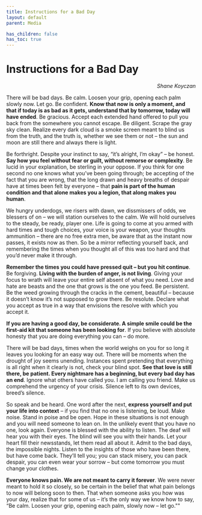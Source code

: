 ```yaml
---
title: Instructions for a Bad Day
layout: default
parent: Media

has_children: false
has_toc: true
---
```


# Instructions for a Bad Day
<p align="right"><i>Shane Koyczan</i></p>

There will be bad days. 
Be calm. 
Loosen your grip, opening each palm slowly now. 
Let go. 
Be confident. 
<b>Know that now is only a moment, and that if today is as bad as it gets, understand that by tomorrow, today will have ended</b>. 
Be gracious. 
Accept each extended hand offered to pull you back from the somewhere you cannot escape. 
Be diligent. 
Scrape the gray sky clean. 
Realize every dark cloud is a smoke screen meant to blind us from the truth, and the truth is, whether we see them or not – the sun and moon are still there and always there is light.

Be forthright. 
Despite your instinct to say, “it’s alright, I’m okay” – be honest. 
<b>Say how you feel without fear or guilt, without remorse or complexity</b>. 
Be lucid in your explanation, be sterling in your oppose. 
If you think for one second no one knows what you’ve been going through; be accepting of the fact that you are wrong, that the long drawn and heavy breaths of despair have at times been felt by everyone – that <b>pain is part of the human condition and that alone makes you a legion, that along makes you human</b>.

We hungry underdogs, we risers with dawn, we dissmissers of odds, we blessers of on – we will station ourselves to the calm. 
We will hold ourselves to the steady, be ready, player one. 
Life is going to come at you armed with hard times and tough choices, your voice is your weapon, your thoughts ammunition – there are no free extra men, be aware that as the instant now passes, it exists now as then. 
So be a mirror reflecting yourself back, and remembering the times when you thought all of this was too hard and that you’d never make it through.

<b>Remember the times you could have pressed quit – but you hit continue</b>. 
Be forgiving. 
<b>Living with the burden of anger, is not living</b>. 
Giving your focus to wrath will leave your entire self absent of what you need. 
Love and hate are beasts and the one that grows is the one you feed. 
Be persistent. 
Be the weed growing through the cracks in the cement, beautiful – because it doesn’t know it’s not supposed to grow there. 
Be resolute. 
Declare what you accept as true in a way that envisions the resolve with which you accept it.

<b>If you are having a good day, be considerate. 
A simple smile could be the first-aid kit that someone has been looking for</b>. 
If you believe with absolute honesty that you are doing everything you can – do more.

There will be bad days, times when the world weighs on you for so long it leaves you looking for an easy way out. 
There will be moments when the drought of joy seems unending. 
Instances spent pretending that everything is all right when it clearly is not, check your blind spot. 
<b>See that love is still there, be patient. 
Every nightmare has a beginning, but every bad day has an end</b>. 
Ignore what others have called you. 
I am calling you friend. 
Make us comprehend the urgency of your crisis. 
Silence left to its own devices, breed’s silence.

So speak and be heard. 
One word after the next, <b>express yourself and put your life into context</b> – if you find that no one is listening, be loud. 
Make noise. 
Stand in poise and be open. 
Hope in these situations is not enough and you will need someone to lean on. 
In the unlikely event that you have no one, look again. 
Everyone is blessed with the ability to listen. 
The deaf will hear you with their eyes. 
The blind will see you with their hands. 
Let your heart fill their newsstands, let them read all about it. 
Admit to the bad days, the impossible nights. 
Listen to the insights of those who have been there, but have come back. 
They’ll tell you; you can stack misery, you can pack despair, you can even wear your sorrow – but come tomorrow you must change your clothes.

<b>Everyone knows pain. 
We are not meant to carry it forever</b>. 
We were never meant to hold it so closely, so be certain in the belief that what pain belongs to now will belong soon to then. 
That when someone asks you how was your day, realize that for some of us – it’s the only way we know how to say, 
“Be calm. Loosen your grip, opening each palm, slowly now – let go.""

<link href="/css/lightbox.css" rel="stylesheet" />
<script type="text/javascript" src="/js/lightbox-plus-jquery.js"></script>
<script>
    lightbox.option({
      'resizeDuration': 200,
      'wrapAround': true,
      'alwaysShowNavOnTouchDevices': true,
      'resizeDuration': 100,
      'imageFadeDuration': 300,
      'fadeDuration': 300,
      'alwaysShowNavOnTouchDevices': true,
    })
</script>

